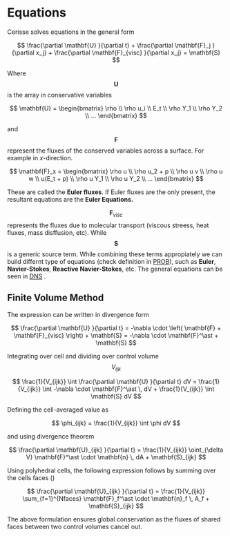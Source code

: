 # Equations

Cerisse solves equations in the general form

$$
\frac{\partial \mathbf{U} }{\partial t} + \frac{\partial \mathbf{F}_j }{\partial x_j}  + \frac{\partial \mathbf{F}_{visc} }{\partial x_j} =  \mathbf{S}
$$

Where $$\mathbf{U}$$ is the array in conservative variables

$$
\mathbf{U} = \begin{bmatrix} \rho \\ \rho u_i  \\ E_t \\ \rho Y_1 \\ \rho Y_2 \\ ... \end{bmatrix}
$$

and $$\mathbf{F}$$ represent the fluxes of the conserved variables across a surface. For example in _x_-direction.

$$
\mathbf{F}_x =
\begin{bmatrix}
\rho u \\ \rho u_2 + p \\ \rho u v \\ \rho u w \\ u(E_t + p) \\ \rho u Y_1 \\ \rho u Y_2 \\ ...
\end{bmatrix}
$$

These are called the  **Euler fluxes**. If Euler fluxes are the only present, the resultant equations are the **Euler Equations.**

$$\mathbf{F}_{visc}$$ represents the fluxes due to molecular transport (viscous streess, heat fluxes, mass disffusion, etc). While $$\mathbf{S}$$ is a generic source term. While combining these terms appropiately we can build differnt type of equations (check definition in [PROB](prob.md)), such as **Euler**, **Navier-Stokes**, **Reactive Navier-Stokes**, etc. The general equations can be seen in [DNS](theory/equations/dns.md) .

## Finite Volume Method

The expression can be written in divergence form

$$
\frac{\partial \mathbf{U} }{\partial t} =  
-\nabla \cdot \left( \mathbf{F} +  \mathbf{F}_{visc} \right) + \mathbf{S} =  -\nabla \cdot \mathbf{F}^\ast + \mathbf{S}
$$

Integrating over cell and dividing over control volume  $$V_{ijk}$$

$$
\frac{1}{V_{ijk}} \int \frac{\partial \mathbf{U} }{\partial t} dV =  
\frac{1}{V_{ijk}}  \int -\nabla \cdot \mathbf{F}^\ast  \, dV +  \frac{1}{V_{ijk}}   \int \mathbf{S} dV
$$

Defining the cell-averaged value as

$$
\phi_{ijk} = \frac{1}{V_{ijk}}  \int \phi dV
$$

and using divergence theorem

$$
\frac{\partial \mathbf{U}_{ijk} }{\partial t} =  
\frac{1}{V_{ijk}}  \oint_{\delta V} \mathbf{F}^\ast  \cdot \mathbf{n} \, dA +  \mathbf{S}_{ijk}
$$

Using polyhedral cells, the following expression follows by summing over the cells faces ()

$$
\frac{\partial \mathbf{U}_{ijk} }{\partial t}  =  
\frac{1}{V_{ijk}}  \sum_{f=1}^{Nfaces} \mathbf{F}_f^\ast \cdot \mathbf{n}_f \, A_f +  \mathbf{S}_{ijk}
$$

The above formulation ensures global conservation as the fluxes of shared faces between two control volumes cancel out.
